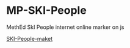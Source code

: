 # MP-SKI-People

  MethEd SkI People internet online marker on js

  [SKI-People-maket](https://www.figma.com/design/X7HOCRvMAwP9Ag3wBa4Qxh/SKI-People-(Copy)?m=auto&t=XmWcUjtr2FpcBvYc-6)
